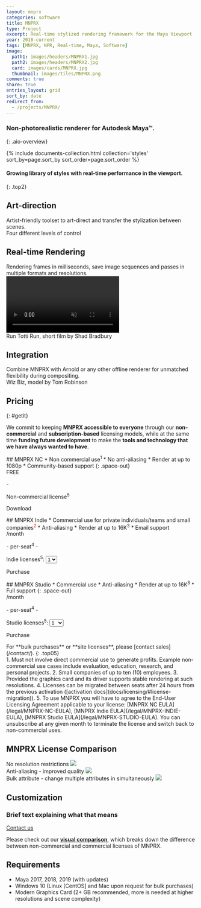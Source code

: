 ```yaml
---
layout: mnprx
categories: software
title: MNPRX
type: Project
excerpt: Real-time stylized rendering framework for the Maya Viewport
year: 2018-current
tags: [MNPRX, NPR, Real-time, Maya, Software]
image:
  path1: images/headers/MNPRX1.jpg
  path2: images/headers/MNPRX2.jpg
  card: images/cards/MNPRX.jpg
  thumbnail: images/tiles/MNPRX.png
comments: true
share: true
entries_layout: grid
sort_by: date
redirect_from:
  - /projects/MNPRX/
---
```


### Non-photorealistic renderer for Autodesk Maya&trade;.
{: .aio-overview}

<!--
<figure class="pull-center">
	<a href=".#getit"><img src="/images/buttons/mnprx_getIt.jpg" alt="image"></a>
  <a href="./release-log"><img src="/images/buttons/mnprx_releaseLog.jpg" alt="image"></a>
  <a href="./docs"><img src="/images/buttons/mnprx_documentation.jpg" alt="image"></a>
  <a href="https://goo.gl/forms/dHDqfQsqY2wuVwXt1"><img src="/images/buttons/mnprx_stayUpToDate.jpg"   alt="image"></a>
</figure>
-->
<div class="aio-overview" markdown="1">

<div class="flex-grid">
  {% include documents-collection.html collection='styles' sort_by=page.sort_by sort_order=page.sort_order %}
</div>

<!--### Growing library of 3D styles in real-time!-->
#### Growing library of styles with real-time performance in the viewport.
{: .top2}

## Art-direction
<div class="aio-section mnprx-art-direction full-width">
<div class="aio-section-transparent-box" markdown="1">
Artist-friendly toolset to art-direct and transfer the stylization between scenes.
</div>
<div class="overview-image-caption"><span>Four different levels of control</span></div>
</div>



## Real-time Rendering
<div class="aio-section full-width">
<div class="aio-section-transparent-box" markdown="1">
Rendering frames in milliseconds, save image sequences and passes in multiple formats and resolutions.
</div>
  <div class="background-video">
    <video autoplay loop muted playsinline>
      <source src="/images/MNPRX/real-time.mp4" type="video/mp4">
    </video>
  </div>
  <div class="overview-image-caption"><span>Run Totti Run, short film by Shad Bradbury</span></div>
</div>


## Integration
<div class="aio-section mnprx-integration full-width">
<div class="aio-section-transparent-box" markdown="1">
Combine MNPRX with Arnold or any other offline renderer for unmatched flexibility during compositing.
</div>
<div class="overview-image-caption"><span>Wiz Biz, model by Tom Robinson</span></div>
</div>


<!--## Customized development through our [R&D packages](/services)
<div class="aio-section mnprx-customization full-width" markdown="1">
<div class="overview-image-caption"><span>Scene stylized by Joan Cabot</span></div>
</div>
</div>
Let us customize and advance our software to fit your desired style and production requirements through our [R&D packages](/services).

If you want a quick **introduction**, please watch our founder introduce the **motivation behind MNPRX** in 6 minutes at [**_SIGGRAPH's Real-Time Live!_**](https://youtu.be/hpuEdXn_M0Q?t=3214) in 2017, it can't get more real than that. Since then, MNPRX has **continued to evolve** and now supports **multiple stylizations** with various **new features**.-->


<!-- FastSpring -->
<script
    id="fsc-api"
    src="https://d1f8f9xcsvx3ha.cloudfront.net/sbl/0.8.0/fastspring-builder.min.js"
    type="text/javascript"
    data-storefront="artineering.onfastspring.com/popup-artineering">
</script>

## Pricing
{: #getit}

We commit to keeping **MNPRX accessible to everyone** through our **non-commercial** and **subscription-based** licensing models, while at the same time **funding future development** to make the **tools and technology that we have always wanted to have**.

<div class="aio-pricing" markdown="1">
<div class="pricing-table">

<div class="pricing-plan" markdown="1">
<i class="fas fa-dove fa-3x"></i>
## MNPRX NC
* Non commercial use<sup>1</sup>
* No anti-aliasing
* Render at up to 1080<span style="text-transform: none;">p</span>
* Community-based support
{: .space-out}

<!-- price -->
<div class="pricing-price">
<span>FREE</span>
<p> - </p>
</div>

<!-- quantity -->
<div class="pricing-quantity">
<span>Non-commercial license<sup>5</sup></span>
</div>

<!-- purchase button -->
<a class="btn btn--aio" data-fsc-item-path="mnprx-non-commercial" data-fsc-item-path-value="mnprx-non-commercial" data-fsc-action="Update, Checkout">Download</a>

</div>



<div class="pricing-plan" markdown="1">
<i class="fas fa-home-alt fa-3x"></i>
## MNPRX Indie
* Commercial use for  
private individuals/teams and small companies<sup style="color:Red">2</sup>
* Anti-aliasing
* Render at up to 16K<sup>3</sup>
* Email support

<!-- price -->
<div class="pricing-price">
<span data-fsc-item-path="mnprx-indie-subscription" data-fsc-item-price></span><span>/month</span>
<p>- per-seat<sup>4</sup> -</p>
</div>

<!-- quantity -->
<div class="pricing-quantity">
<span>Indie licenses<sup>5</sup>: </span>
<select data-fsc-item-path-value="mnprx-indie-subscription" data-fsc-item-quantity-value>
  <option value="1">1</option>
  <option value="2">2</option>
  <option value="3">3</option>
  <option value="5">5</option>
</select>
</div>

<!-- purchase button -->
<a class="btn btn--aio" data-fsc-item-path="mnprx-indie-subscription" data-fsc-item-path-value="mnprx-indie-subscription" data-fsc-action="Update, Checkout">Purchase</a>

</div>



<div class="pricing-plan" markdown="1">
<i class="fab fa-fort-awesome fa-3x"></i>
## MNPRX Studio
* Commercial use
* Anti-aliasing
* Render at up to 16K<sup>3</sup>
* Full support
{: .space-out}

<!-- price -->
<div class="pricing-price">
<span data-fsc-item-path="mnprx-studio-subscription" data-fsc-item-price></span><span>/month</span>
<p>- per-seat<sup>4</sup> -</p>
</div>

<!-- quantity -->
<div class="pricing-quantity">
<span>Studio licenses<sup>5</sup>: </span>
<select data-fsc-item-path-value="mnprx-studio-subscription" data-fsc-item-quantity-value>
  <option value="1">1</option>
  <option value="2">2</option>
  <option value="3">3</option>
  <option value="4">4</option>
  <option value="5">5</option>
  <option value="6">6</option>
  <option value="7">7</option>
  <option value="8">8</option>
  <option value="9">9</option>
  <option value="10">10</option>
</select>
</div>

<!-- purchase button -->
<a class="btn btn--aio" data-fsc-item-path="mnprx-studio-subscription" data-fsc-item-path-value="mnprx-studio-subscription" data-fsc-action="Update, Checkout">Purchase</a>
</div>

</div>
For **bulk purchases** or **site licenses**, please [contact sales](/contact/).
{: .top05}


<!-- footprint -->
<div class="pricing-disclaimer top-1" markdown="1">
1. Must not involve direct commercial use to generate profits. Example non-commercial use cases include evaluation, education, research, and personal projects.
2. Small companies of up to ten (10) employees.
3. Provided the graphics card and its driver supports stable rendering at such resolutions.
4. Licenses can be migrated between seats after 24 hours from the previous activation ([activation docs](docs/licensing/#license-migration)).
5. To use MNPRX you will have to agree to the End-User Licensing Agreement applicable to your license: [MNPRX NC EULA](/legal/MNPRX-NC-EULA), [MNPRX Indie EULA](/legal/MNPRX-INDIE-EULA), [MNPRX Studio EULA](/legal/MNPRX-STUDIO-EULA). You can unsubscribe at any given month to terminate the license and switch back to non-commercial uses.
</div>



<!-- Comparison -->
## MNPRX License Comparison
<!-- Fancybox Lightbox http://fancyapps.com/fancybox/3/docs/#options -->
<script src="https://cdn.jsdelivr.net/npm/jquery@3.4.1/dist/jquery.min.js"></script>

<link rel="stylesheet" href="https://cdn.jsdelivr.net/gh/fancyapps/fancybox@3.5.7/dist/jquery.fancybox.min.css" />
<script src="https://cdn.jsdelivr.net/gh/fancyapps/fancybox@3.5.7/dist/jquery.fancybox.min.js"></script>


<div class="license-comparison ">

<div class="comparison-img" markdown="1">
No resolution restrictions
<a data-fancybox href="/images/MNPRX/Resolution_comparison.png"><img src="/images/MNPRX/Resolution_comparison.png"></a>
</div>

<div class="comparison-img" markdown="1">
Anti-aliasing - improved quality
<a data-fancybox href="/images/MNPRX/comparison/AA-Thumbnail.jpg"><img src="/images/MNPRX/comparison/AA-Thumbnail.jpg"></a>
</div>

<div class="comparison-img" markdown="1">
Bulk attribute - change multiple attributes in simultaneously
<a data-fancybox href="/images/MNPRX/bulkAttributeThumbnail.png"><img src="/images/MNPRX/bulkAttributeThumbnail.png"></a>
</div>
</div>

</div>



<!-- Customization -->
<div id="aio-customization">
<div class="customization-table" markdown="1">
<i class="fas fa-pencil-paintbrush fa-3x top1"></i>

## Customization
### Brief text explaining what that means

<a class="btn btn--aio btn-link" href="https://artineering.io/contact/">Contact us</a>
</div>

</div>



Please check out our [**visual comparison**](docs/comparison), which breaks down the difference between non-commercial and commercial licenses of MNPRX.


</div>


## Requirements
* Maya 2017, 2018, 2019 (with updates)
* Windows 10 (Linux [CentOS] and Mac upon request for bulk purchases)
* Modern Graphics Card (2+ GB recommended, more is needed at higher resolutions and scene complexity)
